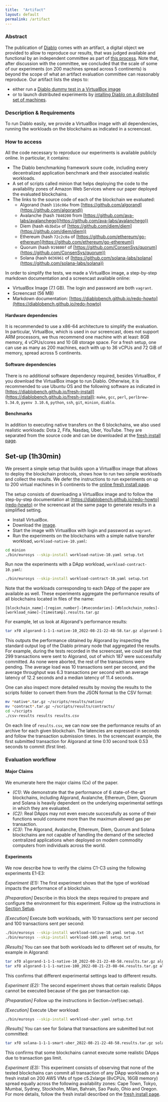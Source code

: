 ```yaml
---
title:  "Artifact"
layout: default
permalink: /artifact
---
```


### Abstract 

The publication of [Diablo](https://gramoli.github.io/pubs/Eurosys23-Diablo.pdf) comes with an artifact, a digital object we provided to allow 
to reproduce our results, that was judged available and functional by an independent committee as part of 
[this process]([https://sysartifacts.github.io/eurosys2023/](https://sysartifacts.github.io/eurosys2023/call#process)).
Note that, after discussion with the committee, we concluded that the scale of some of our experiments (on 200 machines spread across 5 continents) 
is beyond the scope of what an artifact evaluation committee can reasonably reproduce.
Our artifact lists the steps to:
 * either run a [Diablo dummy test in a VirtualBox image](redo-howto)
 * or to launch distributed experiments by [intalling Diablo on a distributed set of machines](fresh-install).

### Description & Requirements

To run Diablo easily, we provide a VirtualBox image with all dependencies, running the workloads on the blockchains as indicated in a screencast.

### How to access

All the code necessary to reproduce our experiments is available publicly online. 
In particular, it contains: 
 * The Diablo benchmarking framework soure code, including every decentralized application benchmark and their associated realistic workloads.
 * A set of scripts called minion that helps deploying the code to the availability zones of Amazon Web Services where our paper deployed 
 the evaluated blockchains.
 * The links to the source code of each of the blockchain we evaluated:
   - Algorand (hash ```116c06e``` from [https://github.com/algorand](https://github.com/algorand))
   - Avalanche (hash ```7840200``` from [https://github.com/ava-labs/avalanchego](https://github.com/ava-labs/avalanchego))
   - Diem (hash ```4b3bd1e``` of [https://github.com/diem/diem](https://github.com/diem/diem))
   - Ethereum (hash ```72c2c0a``` of [https://github.com/ethereum/go-ethereum](https://github.com/ethereum/go-ethereum))
   - Quorum (hash ```919800f``` of [https://github.com/ConsenSys/quorum](https://github.com/ConsenSys/quorum))
   - Solana (hash ```0d36961``` of [https://github.com/solana-labs/solana](https://github.com/solana-labs/solana))

In order to simplify the tests, we made a VirtualBox image, a step-by-step markdown
documentation and a screencast available online:
 * VirtualBox Image (7.1 GB). 
The login and password are both ```vagrant```.
 * Screencast (56 MB)
 * Markdown documentation: [https://diablobench.github.io/redo-howto](https://diablobench.github.io/redo-howto)

#### Hardware dependencies

It is recommended to use a x86-64 architecture to simplify the evaluation. In particular, 
VirtualBox, which is used in our screencast, does not support ARM processors, we thus recommend one machine with at least: 8GB memory, 
4 vCPUs/cores and 10 GB storage space.
For a fresh setup, one can use as many as 200 machines, each with up to 36 vCPUs and 72 GiB of memory, spread across 5 continents.

#### Software dependencies
There is no additional software dependency required, besides VirtualBox, if you download the VirtualBox image to run Diablo.
Otherwise, it is recommended to use Ubuntu OS and the following software as indicated in 
[https://diablobench.github.io/fresh-install](https://diablobench.github.io/fresh-install):
```make```, ```gcc```, ```perl```, ```perlbrew-5.34.0```, ```pyenv 3.10.6```, ```python```, ```ssh```, ```git```, ```minion```, ```diablo```.

#### Benchmarks

In addition to executing native transfers on the 6 blockchains, we also used realistic workloads:
Dota 2, Fifa, Nasdaq, Uber, YouTube.
They are separated from the source code and can be downloaded at the [fresh install page](fresh-install).

## Set-up (1h30min)

We present a simple setup that builds upon a VirtualBox image that allows to deploy the blockchain protocols, 
shows how to run two simple workloads and collect the results. We defer the instructions to run experiments on up 
to 200 virtual machines in 5 continents to the [online fresh install page](fresh-install).

The setup consists of downloading a VirtualBox 
image and to follow the step-by-step documentation at [https://diablobench.github.io/redo-howto](redo-howto) or the screencast at the same page to generate results in a simplified setting. 

 * Install VirtualBox.
 * Download the [image](https://nextcloud.in.tum.de/index.php/s/RDy4Df3x9JTsLGG).
 * Start the image with VirtualBox with login and password as ```vagrant```.
 * Run the experiments on the blockchains with a simple native transfer workload, ```workload-native-10.yaml```:

```bash
cd minion
./bin/eurosys --skip-install workload-native-10.yaml setup.txt
```
Run now the experiments with a DApp workload, ```workload-contract-10.yaml```:
```bash
./bin/eurosys --skip-install workload-contract-10.yaml setup.txt
```
Note that the workloads corresponding to each DApp of the paper are available as well.
These experiments aggregate the performance results of all blockchains located in files of the name:

```[blockchain_name]-[region_number]-[#secondaries]-[#blockchain_nodes]-[workload_name]-[timestamp].results.tar.gz```

For example, let us look at Algorand's performance results:

```bash
tar xf0 algorand-1-1-1-native-10_2022-08-21-22-48-58.tar.gz algorand-1-1-1-native-10_2022-08-21-22-48-58/
```

This outputs the performance obtained by Algorand by inspecting the standard output log of the Diablo primary node that aggregated the results.
For example, during the tests recorded in the screencast, we could see that 299 transactions were sent to Algorand, out of which 187 were successfully committed. As none were aborted, the rest of the transactions were pending. The average load was 10 transactions sent per second, and the average throughput was 6.3 transactions per second with an average latency of 12.2 seconds and a median latency of 11.4 seconds. 

One can also inspect more detailed results by moving the results to the scripts folder to convert them from the JSON format to the CSV format:
```bash
mv *native*.tar.gz ~/scripts/results/native/
mv *contract*.tar.gz ~/scripts/results/contracts/
cd ~/scripts
./csv-results results results.csv
```

On each line of ```results.csv```, we can now see the performance results of an archive for each given blockchain. 
The latencies are expressed in seconds and follow the transaction submission times. In the screencast example, 
the first submitted transaction for Algorand at time 0.10 second took 0.53 seconds to commit (first line).


### Evaluation workflow
 
#### Major Claims

We enumerate here the major claims (Cx) of the paper.
 * *(C1)*: We demonstrate that the performance of 6 state-of-the-art blockchains, including Algorand, Avalanche, Ethereum, Diem, Quorum and Solana is 
 heavily dependent on the underlying  experimental settings in which they are evaluated.
 * *(C2)*: Real DApps may not even execute successfully as some of their functions would consume more than the maximum allowed gas per transaction.
 * *(C3)*: The Algorand, Avalanche, Ethereum, Diem, Quorum and Solana blockchains are not capable of handling the demand of the selected centralized 
 applications when deployed on modern commodity computers from individuals across the world.

#### Experiments
We now describe how to verify the claims C1-C3 using the following experiments E1-E3:

*Experiment (E1):* The first experiment shows that the type of workload impacts the performance of a blockchain.

*[Preparation]*
Describe in this block the steps required to prepare and configure the environment for this experiment.
Follow up the instructions in [Section Setup](Set-up (1h30min)).

*[Execution]*
Execute both workloads, with 10 transactions sent per second and 100 transactions sent per second:

```bash
./bin/eurosys --skip-install workload-native-10.yaml setup.txt
./bin/eurosys --skip-install workload-100.yaml setup.txt
```

*[Results]*
You can see that both workloads led to different set of results, for example in Algorand:

```bash
tar xfO algorand-1-1-1-native-10_2022-08-21-22-48-58.results.tar.gz algorand-1-1-1-native-10_2022-08-21-22-48-58.results/diablo-primary-127.0.0.1-out.log
tar xfO algorand-1-1-1-native-100_2022-08-21-23-08-04.results.tar.gz algorand-1-1-1-native-100_2022-08-21-23-08-04.results/diablo-primary-127.0.0.1-out.log
```
This confirms that different experimental settings lead to different results.

*Experiment (E2):* The second experiment shows that certain realistic DApps cannot be executed because of the gas per transaction cap.

*[Preparation]*
Follow up the instructions in Section~\ref{sec:setup}.

*[Execution]*
Execute Uber workload:

```bash
./bin/eurosys --skip-install workload-uber.yaml setup.txt
```

*[Results]*
You can see for Solana that transactions are submitted but not committed:

```bash
tar xfO solana-1-1-1-smart-uber_2022-08-21-22-48-58.results.tar.gz solana-1-1-1-smart-uber_2022-08-21-22-48-58.results/diablo-primary-127.0.0.1-out.log
```
This confirms that some blockchains cannot execute some realistic DApps due to transaction gas limit.

*Experiment (E3):*
This experiment consists of observing that none of the tested blockchains can commit all transaction of any DApp workloads on a fresh install on 
200 AWS VMs of type c5.2xlarge (8vCPUs, 16GB memory) spread equally across the following availability zones: Cape Town, Tokyo, Mumbai, Sydney, 
Stockholm, Milan, Bahrain, Sao Paulo, Ohio and Oregon.
For more details, follow the fresh install described on the [fresh install page](https://diablobench.github.io/fresh-install). 
